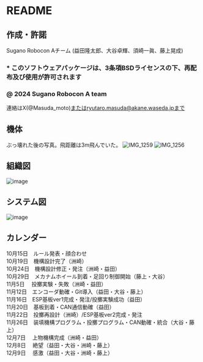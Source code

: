 # README
## 作成・許諾 
Sugano Robocon Aチーム (益田隆太郎、大谷卓輝、須崎一眞、藤上晃成)  
### * このソフトウェアパッケージは、3条項BSDライセンスの下、再配布及び使用が許可されます
### @ 2024 Sugano Robocon A team
連絡はX(@Masuda_moto)またはryutaro.masuda@akane.waseda.jpまで
## 機体
ぶっ壊れた後の写真。飛距離は3m飛んでいた。
![IMG_1259](https://github.com/user-attachments/assets/c3cd83a7-8463-4831-b37b-6de84b3bbeff)
![IMG_1256](https://github.com/user-attachments/assets/04d4f3b6-3e6b-4002-861f-afd803203073)

## 組織図
![image](https://github.com/user-attachments/assets/ec0c7f7f-98cb-49b9-9cfa-b2ebe58e80e5)
## システム図
![image](https://github.com/user-attachments/assets/0d4073e5-67f8-46c0-a1f1-8d0ca5a49f9f)
## カレンダー
10月15日　ルール発表・顔合わせ  
10月19日　機構設計完了（洲崎）  
10月24日　機構設計修正・発注（洲崎・益田）  
10月29日　メカナムホイール到着・足回り制御開始（藤上・大谷）  
11月5日　 投擲実験・失敗（洲崎・益田）  
11月12日　エンコーダ動確・Git導入（益田・大谷・藤上）  
11月16日　ESP基板ver1完成・発注/投擲実験成功（益田）  
11月20日　基板到着・CAN通信動確（益田）  
11月22日　投擲再設計（洲崎）/ESP基板ver2完成・発注  
11月26日　装填機構プログラム・投擲プログラム・CAN動確・統合（大谷・藤上）  
12月7日　 上物機構完成（洲崎・益田）  
12月8日　 絶望（益田・大谷・洲崎・藤上）  
12月9日　 感激（益田・大谷・洲崎・藤上）  
